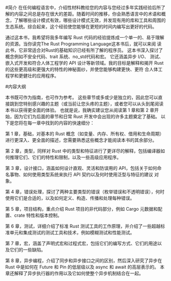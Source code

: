 
#简介
在任何编程语言中，介绍性材料教给您的内容与您经过多年实践经验后所了解的内容之间总是存在很大的差距。随着时间的推移，你会熟悉语言中的术语和概念，了解哪些设计模式有效，哪些设计模式无效，并发现有用的库和工具和周围的生态系统。综合起来，这个经验使您能够在更短的时间内编写出更好的代码。

通过这本书，我希望将我多年编写 Rust 代码的经验提炼成一个单一的、易于理解的资源。当你读完The Rust Programming Language这本书后，就可以来阅 读此书，它非常适合对Rust的基础知识已经有所了解的程序员。 这本书深入探讨了概念例如不安全代码、trait 系统、no_std代码和宏。 它还涵盖异步 I/O、 测试、嵌入式开发和符合人体工程学的 API 设计等新领域。我的目标是解释和揭开 Rust 的这些更高级和更强大的特性的神秘面纱，并使您能够构建更快、更符 合人体工程学和更健壮的应用程序。

#内容大纲

本书既可作为指南，也可作为参考。 这些章节或多或少是独立的，因此您可以直接跳到您特别感兴趣的主题（或当前让您头疼的主题），或者您可以从头到尾阅读本书以获得更全面的体验。 也就是说，我确实建议您从阅读第 1 章和第 2 章开始，因为它们为后面的章节和日常 Rust 开发中会出现的许多主题奠定了基础。 以下是您将在每一章中找到的内容的快速细分：

第 1 章，基础，对基本的 Rust 概念（如变量、内存、所有权、借用和生命周期）进行更深入、更全面的描述，您需要熟悉这些概念才能阅读本书的其余部分。

第 2 章，类型，同样对 Rust 中的类型和特征进行了更详尽的解释，包括编译器如何推理它们、它们的特性和限制，以及一些高级应用程序。

第 3 章，设计接口，涵盖如何设计直观、灵活和防误用的 API，包括关于如何命名事物、如何使用类型系统来执行 API 契约以及何时使用泛型与特征的建议 对象。

第 4 章，错误处理，探讨了两种主要类型的错误（枚举错误和不透明错误），何时使用它们是合适的，以及如何定义、构造、传播和处理每种错误。

第 5 章，项目结构，重点介绍 Rust 项目的非代码部分，例如 Cargo 元数据和配置、crate 特性和版本控制。

第 6 章，测试，详细介绍了标准 Rust 测试工具的工作原理，并介绍了一些超越标准单元和集成测试的测试工具和技术，例如模糊测试和性能测试。

第 7 章，宏，涵盖了声明式宏和过程式宏，包括它们的编写方式、它们的用途以及它们的一些缺陷。

第 8 章，异步编程，介绍了同步和异步接口之间的区别，然后深入研究了异步在 Rust 中是如何在 Future 和 Pin 的低层级以及 async 和 await 的高层表示的。 本章还解释了异步执行器的作用以及它如何使整个异步机制结合在一起。



